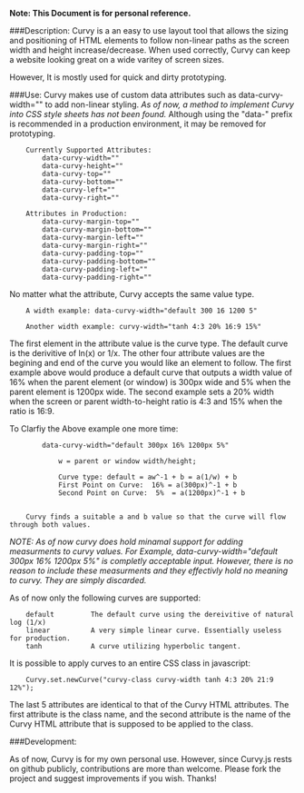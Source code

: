**Note: This Document is for personal reference.**

###Description: 
Curvy is a an easy to use layout tool that allows the sizing and positioning of HTML elements to follow non-linear paths as the screen width and height increase/decrease. When used correctly, Curvy can keep a website looking great on a wide varitey of screen sizes. 
    
However, It is mostly used for quick and dirty prototyping. 
    
###Use: 
Curvy makes use of custom data attributes such as data-curvy-width="" to add non-linear styling. *As of now, a method to implement Curvy into CSS style sheets has not been found.* Although using the "data-" prefix is recommended in a production environment, it may be removed for prototyping.
    
    
        Currently Supported Attributes:
            data-curvy-width=""
            data-curvy-height=""
            data-curvy-top=""
            data-curvy-bottom=""
            data-curvy-left=""
            data-curvy-right=""
    
        Attributes in Production:
            data-curvy-margin-top=""
            data-curvy-margin-bottom=""
            data-curvy-margin-left=""
            data-curvy-margin-right=""
            data-curvy-padding-top=""
            data-curvy-padding-bottom=""
            data-curvy-padding-left=""
            data-curvy-padding-right=""
    
    
No matter what the attribute, Curvy accepts the same value type.
    
        A width example: data-curvy-width="default 300 16 1200 5" 
        
        Another width example: curvy-width="tanh 4:3 20% 16:9 15%"
    
The first element in the attribute value is the curve type. The default curve is the derivitive of ln(x) or 1/x. The other four attribute values are the begining and end of the curve you would like an element to follow. The first example above would produce a default curve that outputs a width value of 16% when the parent element (or window) is 300px wide and 5% when the parent element is 1200px wide. The second example sets a 20% width when the screen or parent width-to-height ratio is 4:3 and 15% when the ratio is 16:9. 
    
To Clarfiy the Above example one more time:
        
            data-curvy-width="default 300px 16% 1200px 5%"
            
                w = parent or window width/height;
            
                Curve type: default = aw^-1 + b = a(1/w) + b
                First Point on Curve:  16% = a(300px)^-1 + b
                Second Point on Curve:  5%  = a(1200px)^-1 + b
    
        
        Curvy finds a suitable a and b value so that the curve will flow through both values.
        
*NOTE: As of now curvy does hold minamal support for adding measurments to curvy values. For Example, data-curvy-width="default 300px 16% 1200px 5%" is completly acceptable input. However, there is no reason to include these measurments and they effectivly hold no meaning to curvy. They are simply discarded.*
    
As of now only the following curves are supported: 
        
        default         The default curve using the dereivitive of natural log (1/x)
        linear          A very simple linear curve. Essentially useless for production.
        tanh            A curve utilizing hyperbolic tangent. 
        
It is possible to apply curves to an entire CSS class in javascript:
        
        Curvy.set.newCurve("curvy-class curvy-width tanh 4:3 20% 21:9 12%");
        
The last 5 attributes are identical to that of the Curvy HTML attributes. The first attribute is the class name, and the second attribute is the name of the Curvy HTML attribute that is supposed to be applied to the class.  
    
        
###Development: 

As of now, Curvy is for my own personal use. However, since Curvy.js rests on github publicly, contributions are more than welcome. Please fork the project and suggest improvements if you wish. Thanks! 
    
    
    
